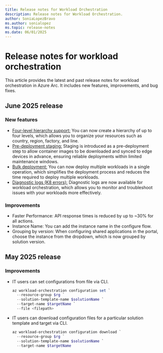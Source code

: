 ```yaml
---
title: Release notes for Workload Orchestration
description: Release notes for Workload Orchestration.
author: SoniaLopezBravo
ms.author: sonialopez
ms.topic: release-notes
ms.date: 06/01/2025
---
```


# Release notes for workload orchestration

This article provides the latest and past release notes for workload orchestration in Azure Arc. It includes new features, improvements, and bug fixes.

## June 2025 release

### New features

- [Four-level hierarchy support:](service-group.md#service-groups-at-different-hierarchy-levels) You can now create a hierarchy of up to four levels, which allows you to organize your resources such as country, region, factory, and line. 
- [Pre-deployment staging:](how-to-stage.md) Staging is introduced as a pre-deployment step to allow container images to be downloaded and synced to edge devices in advance, ensuring reliable deployments within limited maintenance windows.
- [Bulk deployment:](bulk-deployment.md) You can now deploy multiple workloads in a single operation, which simplifies the deployment process and reduces the time required to deploy multiple workloads.
- [Diagnostic logs (K8 errors):](diagnose-errors.md) Diagnostic logs are now available for workload orchestration, which allows you to monitor and troubleshoot issues with your workloads more effectively.

### Improvements

- Faster Performance: API response times is reduced by up to ~30% for all actions.  
- Instance Name: You can add the instance name in the configure flow.
- Grouping by version: When configuring shared applications in the portal, choose the instance from the dropdown, which is now grouped by solution version.


## May 2025 release

### Improvements

- IT users can set configurations from file via CLI. 

    ```powershell
    az workload-orchestration configuration set `
      --resource-group $rg `
      --solution-template-name $solutionName `
      --target-name $targetName `
      --file <filepath>
    ```

- IT users can download configuration files for a particular solution template and target via CLI.

    ```powershell
    az workload-orchestration configuration download `
      --resource-group $rg `
      --solution-template-name $solutionName `
      --target-name $targetName
    ```


